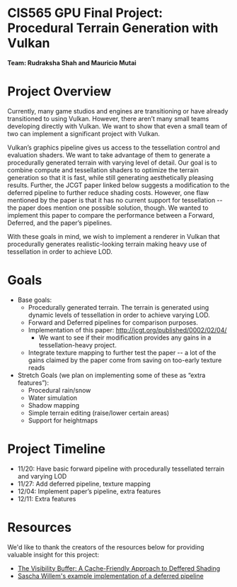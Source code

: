# CIS565 GPU Final Project: Procedural Terrain Generation with Vulkan

__Team: Rudraksha Shah and Mauricio Mutai__

Project Overview
=================

Currently, many game studios and engines are transitioning or have already transitioned to using Vulkan. However, there aren’t many small teams developing directly with Vulkan. We want to show that even a small team of two can implement a significant project with Vulkan.

Vulkan’s graphics pipeline gives us access to the tessellation control and evaluation shaders. We want to take advantage of them to generate a procedurally generated terrain with varying level of detail. Our goal is to combine compute and tessellation shaders to optimize the terrain generation so that it is fast, while still generating aesthetically pleasing results. Further, the JCGT paper linked below suggests a modification to the deferred pipeline to further reduce shading costs. However, one flaw mentioned by the paper is that it has no current support for tessellation -- the paper does mention one possible solution, though. We wanted to implement this paper to compare the performance between a Forward, Deferred, and the paper’s pipelines.

With these goals in mind, we wish to implement a renderer in Vulkan that procedurally generates realistic-looking terrain making heavy use of tessellation in order to achieve LOD.


Goals
==========

-   Base goals:
    -   Procedurally generated terrain. The terrain is generated using dynamic levels of tessellation in order to achieve varying LOD.
    -   Forward and Deferred pipelines for comparison purposes.
    -   Implementation of this paper: http://jcgt.org/published/0002/02/04/
        -   We want to see if their modification provides any gains in a tessellation-heavy project.
    -   Integrate texture mapping to further test the paper -- a lot of the gains claimed by the paper come from saving on too-early texture reads
-   Stretch Goals (we plan on implementing some of these as “extra features”):
    -   Procedural rain/snow
    -   Water simulation
    -   Shadow mapping
    -   Simple terrain editing (raise/lower certain areas)
    -   Support for heightmaps


Project Timeline
============

-   11/20: Have basic forward pipeline with procedurally tessellated terrain and varying LOD
-   11/27: Add deferred pipeline, texture mapping
-   12/04: Implement paper’s pipeline, extra features
-   12/11: Extra features


Resources
==========

We'd like to thank the creators of the resources below for providing valuable insight for this project:

-   [The Visibility Buffer: A Cache-Friendly Approach to Deffered Shading](http://jcgt.org/published/0002/02/04/)
-   [Sascha Willem's example implementation of a deferred pipeline](https://github.com/SaschaWillems/Vulkan/blob/master/examples/deferred/deferred.cpp)
